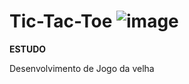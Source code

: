 # Tic-Tac-Toe ![image](https://github.com/Raff-Back/Tic-Tac-Toe/assets/111470811/1b8b20cb-f5d0-4a7d-aa89-4774f161c547)


**ESTUDO**



Desenvolvimento de Jogo da velha 

